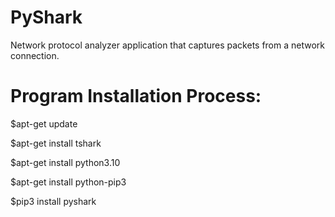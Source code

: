 # PyShark
Network protocol analyzer application that captures packets from a network connection.

Program Installation Process:
=============================

$apt-get update

$apt-get install tshark

$apt-get install python3.10

$apt-get install python-pip3

$pip3 install pyshark



